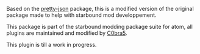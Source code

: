 Based on the [pretty-json](https://atom.io/packages/pretty-json) package, this is a modified version of the original package made to help with starbound mod developpement.

This package is part of the starbound modding package suite for atom, all plugins are maintained and modified by [C0bra5](https://atom.io/users/C0bra5).

This plugin is till a work in progress.